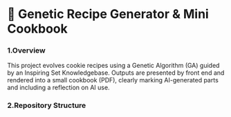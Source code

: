 # 🍪 Genetic Recipe Generator & Mini Cookbook

### 1.Overview
This project evolves cookie recipes using a Genetic Algorithm (GA) guided by an Inspiring Set Knowledgebase.
Outputs are presented by front end and rendered into a small cookbook (PDF), clearly marking AI-generated parts and including a reflection on AI use.

### 2.Repository Structure


